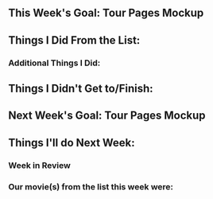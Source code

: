 ## This Week's Goal: Tour Pages Mockup

## Things I Did From the List:

### Additional Things I Did:

## Things I Didn't Get to/Finish:

## Next Week's Goal: Tour Pages Mockup

## Things I'll do Next Week:

### Week in Review

### Our movie(s) from the list this week were: